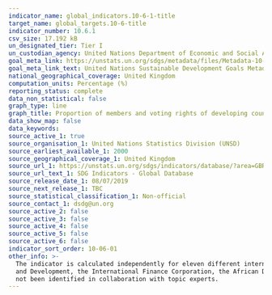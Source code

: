 ```yaml
---
indicator_name: global_indicators.10-6-1-title
target_name: global_targets.10-6-title
indicator_number: 10.6.1
csv_size: 17.192 kB
un_designated_tier: Tier I
un_custodian_agency: United Nations Department of Economic and Social Affairs (DESA) / Financing for Development Office (FFDO)
goal_meta_link: https://unstats.un.org/sdgs/metadata/files/Metadata-10-06-01.pdf
goal_meta_link_text: United Nations Sustainable Development Goals Metadata (PDF 201 KB)
national_geographical_coverage: United Kingdom
computation_units: Percentage (%)
reporting_status: complete
data_non_statistical: false
graph_type: line
graph_title: Proportion of members and voting rights of developing countries in international organisations
data_show_map: false
data_keywords:
source_active_1: true
source_organisation_1: United Nations Statistics Division (UNSD)
source_earliest_available_1: 2000
source_geographical_coverage_1: United Kingdom
source_url_1: https://unstats.un.org/sdgs/indicators/database/?area=GBR
source_url_text_1: SDG Indicators - Global Database
source_release_date_1: 08/07/2019
source_next_release_1: TBC
source_statistical_classification_1: Non-official
source_contact_1: dsdg@un.org
source_active_2: false
source_active_3: false
source_active_4: false
source_active_5: false
source_active_6: false
indicator_sort_order: 10-06-01
other_info: >-
  The indicator is calculated independently for eleven different international institutions - The United Nations General Assembly, the United Nations Security Council, the United Nations Economic and Social Council, the International Monetary Fund, the International Bank for Reconstruction
  and Development, the International Finance Corporation, the African Development Bank, the Asian Development Bank, the Inter-American Development Bank, the World Trade Organisation, and the Financial Stability Board. Data follows the UN specification for this indicator. This indicator has
  not been identified in collaboration with topic experts.
---
```

